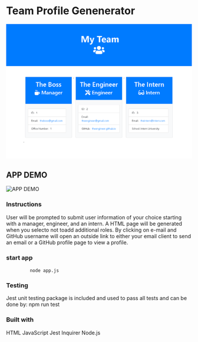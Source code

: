 # Team Profile Genenerator  

![APP SCREENSHOT](./Assets/tpg2.png)

## APP DEMO

![APP DEMO](./Assets/TPG.gif)

### Instructions

User will be prompted to submit user information of your choice starting with a manager, engineer, and an intern. A HTML page will be generated when you selecto not toadd additional roles. By clicking on e-mail and GitHub username will open an outside link to either your email client to send an email or a GitHub profile page to view a profile.

### start app

             node app.js

### Testing

Jest unit testing package is included and used to pass all tests and can be done by:
    npm run test

### Built with

HTML
JavaScript
Jest
Inquirer
Node.js
